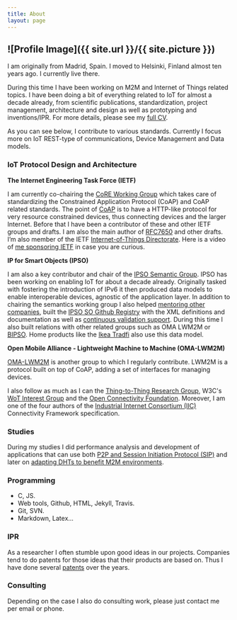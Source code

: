 ```yaml
---
title: About
layout: page
---
```

![Profile Image]({{ site.url }}/{{ site.picture }})
---

I am originally from Madrid, Spain. I moved to Helsinki, Finland almost ten years ago. I currently live there.

During this time I have been working on M2M and Internet of Things related topics. I have been doing a bit of everything related to IoT for almost a decade already, from scientific publications, standardization, project management, architecture and design as well as prototyping and inventions/IPR. For more details, please see my [full CV](/assets/files/jaime_cv.pdf).

As you can see below, I contribute to various standards. Currently I focus more on IoT REST-type of communications, Device Management and Data models.

### IoT Protocol Design and Architecture

**The Internet Engineering Task Force (IETF)**

I am currently co-chairing the [CoRE Working Group](https://datatracker.ietf.org/wg/core/charter/) which takes care of standardizing the Constrained Application Protocol (CoAP) and CoAP related standards. The point of [CoAP](https://tools.ietf.org/html/rfc7252) is to have a HTTP-like protocol for very resource constrained devices, thus connecting devices and the larger Internet. Before that I have been a contributor of these and other IETF groups and drafts. I am also the main author of [RFC7650](https://tools.ietf.org/html/rfc7650) and other drafts.
I’m also member of the IETF [Internet-of-Things Directorate](https://trac.ietf.org/trac/int/wiki/IOTDirWiki). Here is a video of [me sponsoring IETF](https://www.youtube.com/watch?v=uhnEG7_fCEs&feature=youtu.be) in case you are curious.

**IP for Smart Objects (IPSO)**

I am also a key contributor and chair of the [IPSO Semantic Group](http://www.ipso-alliance.org). IPSO has been working on enabling IoT for about a decade already. Originally tasked with fostering the introduction of IPv6 it then produced data models to enable interoperable devices, agnostic of the application layer. In addition to chairing the semantics working group I also helped [mentoring other companies](http://challenge.ipso-alliance.org/judges-mentors), built the [IPSO SO Github Registry](http://ipso-alliance.github.io/pub/) with the XML definitions and documentation as well as [continuous validation support](https://travis-ci.org/IPSO-Alliance/pub). During this time I also built relations with other related groups such as OMA LWM2M or [BIPSO](http://bluetoother.github.io/bipso/#/). Home products like the [Ikea Tradfi](https://www.domoticz.com/forum/viewtopic.php?t=13882&start=20) also use this data model.

**Open Mobile Alliance - Lightweight Machine to Machine (OMA-LWM2M)**

[OMA-LWM2M](http://openmobilealliance.org) is another group to which I regularly contribute. LWM2M is a protocol built on top of CoAP, adding a set of interfaces for managing devices.

I also follow as much as I can the [Thing-to-Thing Research Group](https://github.com/t2trg), W3C's [WoT Interest Group](https://github.com/w3c/wot/) and the [Open Connectivity Foundation](https://openconnectivity.org). Moreover, I am one of the four authors of the [Industrial Internet Consortium (IIC)](https://www.iiconsortium.org/pdf/IIC_PUB_G5_V1.0_PB_20170228.pdf) Connectivity Framework specification.

### Studies

During my studies I did performance analysis and development of applications that can use both [P2P and Session Initiation Protocol (SIP)](/assets/files/thesis_reload.pdf) and later on [adapting DHTs to benefit M2M environments](/assets/files/thesis_dht_m2m.pdf).

### Programming

* C, JS.
* Web tools, Github, HTML, Jekyll, Travis.
* Git, SVN.
* Markdown, Latex...

### IPR

As a researcher I often stumble upon good ideas in our projects. Companies tend to do patents for those ideas that their products are based on. Thus I have done several [patents](https://patents.google.com/?inventor=Jaime+Jiménez&assignee=Ericsson&num=50&sort=new) over the years.

### Consulting

Depending on the case I also do consulting work, please just contact me per email or phone.
